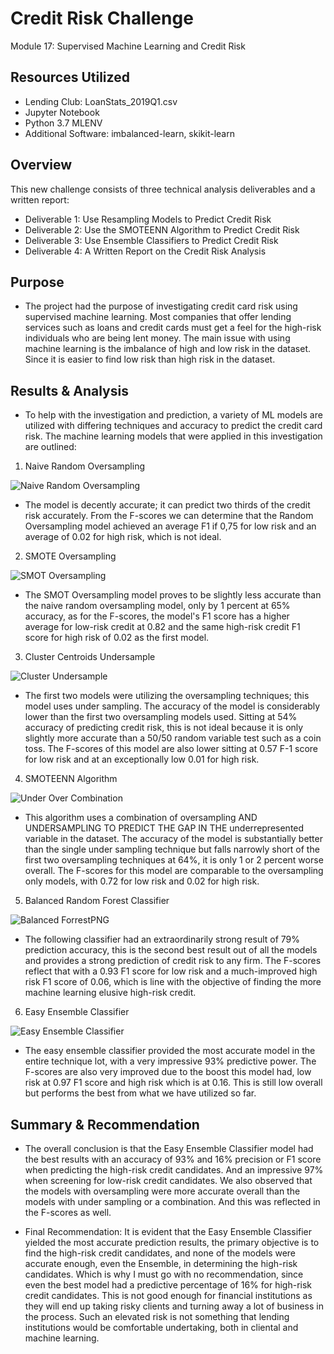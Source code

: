 # Credit Risk Challenge
 Module 17: Supervised Machine Learning and Credit Risk

## Resources Utilized

- Lending Club: LoanStats_2019Q1.csv
- Jupyter Notebook
- Python 3.7 MLENV
- Additional Software: imbalanced-learn, skikit-learn

## Overview
 
This new challenge consists of three technical analysis deliverables and a written report:

- Deliverable 1: Use Resampling Models to Predict Credit Risk
- Deliverable 2: Use the SMOTEENN Algorithm to Predict Credit Risk
- Deliverable 3: Use Ensemble Classifiers to Predict Credit Risk
- Deliverable 4: A Written Report on the Credit Risk Analysis

## Purpose

- The project had the purpose of investigating credit card risk using supervised machine learning. Most companies that offer lending services such as loans and credit cards must get a feel for the high-risk individuals who are being lent money. The main issue with using machine learning is the imbalance of high and low risk in the dataset. Since it is easier to find low risk than high risk in the dataset.

## Results & Analysis

- To help with the investigation and prediction, a variety of ML models are utilized with differing techniques and accuracy to predict the credit card risk. The machine learning models that were applied in this investigation are outlined:

1. Naive Random Oversampling

![Naive Random Oversampling](https://user-images.githubusercontent.com/88692025/147434655-fff729ec-c18d-4cea-96cd-ec0e2b45b1bc.png)

- The model is decently accurate; it can predict two thirds of the credit risk accurately. From the F-scores we can determine that the Random Oversampling model achieved an average F1 if 0,75 for low risk and an average of 0.02 for high risk, which is not ideal.

2. SMOTE Oversampling

![SMOT Oversampling](https://user-images.githubusercontent.com/88692025/147434827-27a2b7c6-1b3b-4107-b782-c955e074053b.PNG)

- The SMOT Oversampling model proves to be slightly less accurate than the naive random oversampling model, only by 1 percent at 65% accuracy, as for the F-scores, the model's F1 score has a higher average for low-risk credit at 0.82 and the same high-risk credit F1 score for high risk of 0.02 as the first model.

3. Cluster Centroids Undersample

![Cluster Undersample](https://user-images.githubusercontent.com/88692025/147435164-709dde0c-51b3-4bd1-b886-93d832197a7b.PNG)

- The first two models were utilizing the oversampling techniques; this model uses under sampling. The accuracy of the model is considerably lower than the first two oversampling models used. Sitting at 54% accuracy of predicting credit risk, this is not ideal because it is only slightly more accurate than a 50/50 random variable test such as a coin toss. The F-scores of this model are also lower sitting at 0.57 F-1 score for low risk and at an exceptionally low 0.01 for high risk.

4. SMOTEENN Algorithm

![Under Over Combination](https://user-images.githubusercontent.com/88692025/147435535-40fb4249-6217-4956-a7a0-90344b19f447.PNG)

- This algorithm uses a combination of oversampling AND UNDERSAMPLING TO PREDICT THE GAP IN THE underrepresented variable in the dataset. The accuracy of the model is substantially better than the single under sampling technique but falls narrowly short of the first two oversampling techniques at 64%, it is only 1 or 2 percent worse overall. The F-scores for this model are comparable to the oversampling only models, with 0.72 for low risk and 0.02 for high risk.

5. Balanced Random Forest Classifier

![Balanced ForrestPNG](https://user-images.githubusercontent.com/88692025/147435651-026f4169-1492-4206-b9c9-b4d1186aeb10.PNG)

- The following classifier had an extraordinarily strong result of 79% prediction accuracy, this is the second best result out of all the models and provides a strong prediction of credit risk to any firm. The F-scores reflect that with a 0.93 F1 score for low risk and a much-improved high risk F1 score of 0.06, which is line with the objective of finding the more machine learning elusive high-risk credit.

6. Easy Ensemble Classifier

![Easy Ensemble Classifier](https://user-images.githubusercontent.com/88692025/147435820-997b4b2b-38e1-429a-9189-71a6b5417d50.PNG)

- The easy ensemble classifier provided the most accurate model in the entire technique lot, with a very impressive 93% predictive power. The F-scores are also very improved due to the boost this model had, low risk at 0.97 F1 score and high risk which is at 0.16. This is still low overall but performs the best from what we have utilized so far. 

## Summary & Recommendation

- The overall conclusion is that the Easy Ensemble Classifier model had the best results with an accuracy of 93% and 16% precision or F1 score when predicting the high-risk credit candidates. And an impressive 97% when screening for low-risk credit candidates. We also observed that the models with oversampling were more accurate overall than the models with under sampling or a combination. And this was reflected in the F-scores as well.

- Final Recommendation: It is evident that the Easy Ensemble Classifier yielded the most accurate prediction results, the primary objective is to find the high-risk credit candidates, and none of the models were accurate enough, even the Ensemble, in determining the high-risk candidates. Which is why I must go with no recommendation, since even the best model had a predictive percentage of 16% for high-risk credit candidates. This is not good enough for financial institutions as they will end up taking risky clients and turning away a lot of business in the process. Such an elevated risk is not something that lending institutions would be comfortable undertaking, both in cliental and machine learning.
